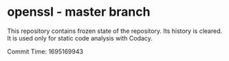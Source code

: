 # openssl - master branch

This repository contains frozen state of the repository.
Its history is cleared. It is used only for static code
analysis with Codacy.

Commit Time: 1695169943